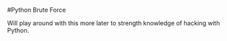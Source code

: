 #Python Brute Force

Will play around with this more later to strength knowledge of hacking with Python.
